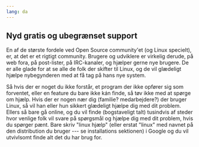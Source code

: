 ```yaml
---
lang: da
---
```





<h2>Nyd gratis og ubegrænset support</h2>

En af de største fordele ved Open Source community'et (og Linux specielt), er, at det er et rigtigt community. Brugere og udviklere er virkelig derude, på web fora, på post-lister, på IRC-kanaler, og hjælper gerne nye brugere. De er alle glade for at se alle de folk der skifter til Linux, og de vil glædeligt hjælpe nybegynderen med at få tag på hans nye system. 

Så hvis der er noget du ikke forstår, et program der ikke opfører sig som forventet, eller en feature du bare ikke kán finde, så tøv ikke med at spørge om hjælp. Hvis der er nogen nær dig (familie? medarbejdere?) der bruger Linux, så vil han eller hun sikkert glædeligt hjælpe dig med dit problem. Ellers så bare gå online, og du vil finde (bogstaveligt talt) tusindvis af steder hvor venlige folk vil svare på spørgsmål og hjælpe dig med dit problem, hvis du spørger pænt. Bare skriv "linux hjælp" (eller erstat "linux" med navnet på den distribution du bruger --- se installations sektionen) i Google og du vil utvivlsomt finde alt det du har brug for.




